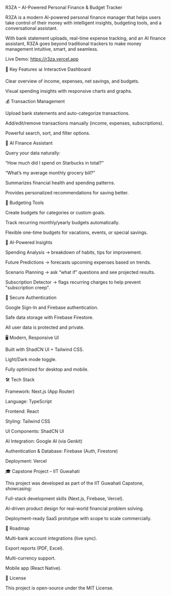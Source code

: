 R3ZA – AI-Powered Personal Finance & Budget Tracker

R3ZA is a modern AI-powered personal finance manager that helps users take control of their money with intelligent insights, budgeting tools, and a conversational assistant.

With bank statement uploads, real-time expense tracking, and an AI finance assistant, R3ZA goes beyond traditional trackers to make money management intuitive, smart, and seamless.

Live Demo: https://r3za.vercel.app

🚀 Key Features
📊 Interactive Dashboard

Clear overview of income, expenses, net savings, and budgets.

Visual spending insights with responsive charts and graphs.

💰 Transaction Management

Upload bank statements and auto-categorize transactions.

Add/edit/remove transactions manually (income, expenses, subscriptions).

Powerful search, sort, and filter options.

🧠 AI Finance Assistant

Query your data naturally:

“How much did I spend on Starbucks in total?”

“What’s my average monthly grocery bill?”

Summarizes financial health and spending patterns.

Provides personalized recommendations for saving better.

🎯 Budgeting Tools

Create budgets for categories or custom goals.

Track recurring monthly/yearly budgets automatically.

Flexible one-time budgets for vacations, events, or special savings.

🔮 AI-Powered Insights

Spending Analysis → breakdown of habits, tips for improvement.

Future Predictions → forecasts upcoming expenses based on trends.

Scenario Planning → ask “what if” questions and see projected results.

Subscription Detector → flags recurring charges to help prevent "subscription creep".

🔐 Secure Authentication

Google Sign-In and Firebase authentication.

Safe data storage with Firebase Firestore.

All user data is protected and private.

🖥 Modern, Responsive UI

Built with ShadCN UI + Tailwind CSS.

Light/Dark mode toggle.

Fully optimized for desktop and mobile.

🛠 Tech Stack

Framework: Next.js (App Router)

Language: TypeScript

Frontend: React

Styling: Tailwind CSS

UI Components: ShadCN UI

AI Integration: Google AI (via Genkit)

Authentication & Database: Firebase (Auth, Firestore)

Deployment: Vercel

🎓 Capstone Project – IIT Guwahati

This project was developed as part of the IIT Guwahati Capstone, showcasing:

Full-stack development skills (Next.js, Firebase, Vercel).

AI-driven product design for real-world financial problem solving.

Deployment-ready SaaS prototype with scope to scale commercially.

📌 Roadmap

 Multi-bank account integrations (live sync).

 Export reports (PDF, Excel).

 Multi-currency support.

 Mobile app (React Native).

📜 License

This project is open-source under the MIT License.

